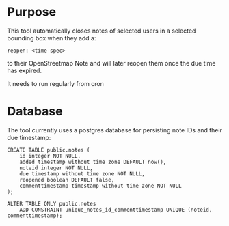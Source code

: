 
# Purpose

This tool automatically closes notes of selected users in a selected
bounding box when they add a:

	reopen: <time spec>

to their OpenStreetmap Note and will later reopen them once
the due time has expired.

It needs to run regularly from cron

# Database

The tool currently uses a postgres database for persisting note IDs and their due timestamp:

	CREATE TABLE public.notes (
	    id integer NOT NULL,
	    added timestamp without time zone DEFAULT now(),
	    noteid integer NOT NULL,
	    due timestamp without time zone NOT NULL,
	    reopened boolean DEFAULT false,
	    commenttimestamp timestamp without time zone NOT NULL
	);

	ALTER TABLE ONLY public.notes
	    ADD CONSTRAINT unique_notes_id_commenttimestamp UNIQUE (noteid, commenttimestamp);

